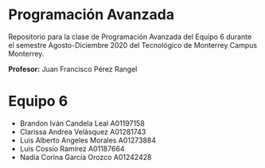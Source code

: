 # Programación Avanzada

Repositorio para la clase de Programación Avanzada del Equipo 6 durante el semestre Agosto-Diciembre 2020 del Tecnológico de Monterrey Campus Monterrey.

**Profesor:** Juan Francisco Pérez Rangel

# Equipo 6

- Brandon Iván Candela Leal A01197158
- Clarissa Andrea Velásquez A01281743
- Luis Alberto Angeles Morales A01273884
- Luis Cossío Ramírez A01187664
- Nadia Corina García Orozco A01242428



